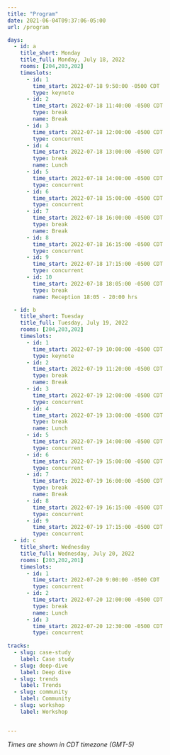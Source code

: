 ```yaml
---
title: "Program"
date: 2021-06-04T09:37:06-05:00
url: /program

days: 
  - id: a
    title_short: Monday
    title_full: Monday, July 18, 2022
    rooms: [204,203,202]
    timeslots: 
      - id: 1
        time_start: 2022-07-18 9:50:00 -0500 CDT
        type: keynote
      - id: 2
        time_start: 2022-07-18 11:40:00 -0500 CDT
        type: break
        name: Break
      - id: 3
        time_start: 2022-07-18 12:00:00 -0500 CDT
        type: concurrent
      - id: 4
        time_start: 2022-07-18 13:00:00 -0500 CDT
        type: break
        name: Lunch
      - id: 5
        time_start: 2022-07-18 14:00:00 -0500 CDT
        type: concurrent
      - id: 6
        time_start: 2022-07-18 15:00:00 -0500 CDT
        type: concurrent
      - id: 7
        time_start: 2022-07-18 16:00:00 -0500 CDT
        type: break
        name: Break
      - id: 8
        time_start: 2022-07-18 16:15:00 -0500 CDT
        type: concurrent
      - id: 9
        time_start: 2022-07-18 17:15:00 -0500 CDT
        type: concurrent
      - id: 10
        time_start: 2022-07-18 18:05:00 -0500 CDT
        type: break
        name: Reception 18:05 - 20:00 hrs 

  - id: b
    title_short: Tuesday
    title_full: Tuesday, July 19, 2022
    rooms: [204,203,202]
    timeslots: 
      - id: 1
        time_start: 2022-07-19 10:00:00 -0500 CDT
        type: keynote
      - id: 2
        time_start: 2022-07-19 11:20:00 -0500 CDT
        type: break
        name: Break
      - id: 3
        time_start: 2022-07-19 12:00:00 -0500 CDT
        type: concurrent
      - id: 4
        time_start: 2022-07-19 13:00:00 -0500 CDT
        type: break
        name: Lunch
      - id: 5
        time_start: 2022-07-19 14:00:00 -0500 CDT
        type: concurrent
      - id: 6
        time_start: 2022-07-19 15:00:00 -0500 CDT
        type: concurrent
      - id: 7
        time_start: 2022-07-19 16:00:00 -0500 CDT
        type: break
        name: Break
      - id: 8
        time_start: 2022-07-19 16:15:00 -0500 CDT
        type: concurrent
      - id: 9
        time_start: 2022-07-19 17:15:00 -0500 CDT
        type: concurrent
  - id: c
    title_short: Wednesday
    title_full: Wednesday, July 20, 2022
    rooms: [203,202,201]
    timeslots: 
      - id: 1
        time_start: 2022-07-20 9:00:00 -0500 CDT
        type: concurrent
      - id: 2
        time_start: 2022-07-20 12:00:00 -0500 CDT
        type: break
        name: Lunch
      - id: 3
        time_start: 2022-07-20 12:30:00 -0500 CDT
        type: concurrent
  
tracks:
  - slug: case-study
    label: Case study
  - slug: deep-dive
    label: Deep dive
  - slug: trends
    label: Trends
  - slug: community
    label: Community  
  - slug: workshop
    label: Workshop  


---
```


*Times are shown in CDT timezone (GMT-5)*